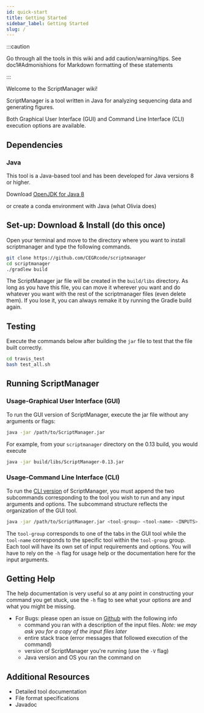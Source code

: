 ```yaml
---
id: quick-start
title: Getting Started
sidebar_label: Getting Started
slug: /
---
```


:::caution

Go through all the tools in this wiki and add caution/warning/tips. See doc1#Admonishions for Markdown formatting of these statements

:::

Welcome to the ScriptManager wiki!

ScriptManager is a tool written in Java for analyzing sequencing data and generating figures.

Both Graphical User Interface (GUI) and Command Line Interface (CLI) execution options are available.

## Dependencies

### Java

This tool is a Java-based tool and has been developed for Java versions 8 or higher.

Download [OpenJDK for Java 8](https://openjdk.java.net/install/)

or create a conda environment with Java (what Olivia does)




## Set-up: Download & Install (do this once)

Open your terminal and move to the directory where you want to install scriptmanager and type the following commands.

```bash
git clone https://github.com/CEGRcode/scriptmanager
cd scriptmanager
./gradlew build
```

The ScriptManager jar file will be created in the `build/libs` directory. As long as you have this file, you can move it wherever you want and do whatever you want with the rest of the scriptmanager files (even delete them). If you lose it, you can always remake it by running the Gradle build again.

## Testing

Execute the commands below after building the `jar` file to test that the file built correctly.
<!---Clean-up test file, write test script, and add to repo-->
<!---Add doc for executing during setup-->
<!---Check java version-->

```bash
cd travis_test
bash test_all.sh
```



## Running ScriptManager

### Usage-Graphical User Interface (GUI)

To run the GUI version of ScriptManager, execute the jar file without any arguments or flags:

```bash
java -jar /path/to/ScriptManager.jar
```

For example, from your `scriptmanager` directory on the 0.13 build, you would execute

```bash
java -jar build/libs/ScriptManager-0.13.jar
```


### Usage-Command Line Interface (CLI)

To run the [CLI version][cli] of ScriptManager, you must append the two subcommands corresponding to the tool you wish to run and any input arguments and options. The subcommand structure reflects the organization of the GUI tool.

```bash
java -jar /path/to/ScriptManager.jar <tool-group> <tool-name> <INPUTS> <OPTIONS>
```

The `tool-group` corresponds to one of the tabs in the GUI tool while the `tool-name` corresponds to the specific tool within the `tool-group` group. Each tool will have its own set of input requirements and options. You will have to rely on the `-h` flag for usage help or the documentation here for the input arguments.


## Getting Help

The help documentation is very useful so at any point in constructing your command you get stuck, use the `-h` flag to see what your options are and what you might be missing.

<!---Read through the tool guide (use `-h` flag if using CLI) to check for parameter restrictions-->
<!---Add FAQs page-->
* For Bugs: please open an issue on [Github][github-repo] with the following info
    * command you ran with a description of the input files. _Note: we may ask you for a copy of the input files later_
    * entire stack trace (error messages that followed execution of the command)
    * version of ScriptManager you're running (use the `-V` flag)
    * Java version and OS you ran the command on

## Additional Resources
* Detailed tool documentation
* File format specifications
* Javadoc




[github-repo]:https://github.com/CEGRcode/scriptmanager

[cli]:command-line.md
